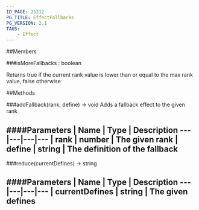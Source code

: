 ```yaml
---
ID_PAGE: 25212
PG_TITLE: EffectFallbacks
PG_VERSION: 2.1
TAGS:
    - Effect
---
```








##Members

###isMoreFallbacks : boolean





Returns true if the current rank value is lower than or equal to the max rank value, false otherwise















##Methods

###addFallback(rank, define) &rarr; void
Adds a fallback effect to the given rank







####Parameters
 | Name | Type | Description
---|---|---|---
 | rank | number | The given rank
 | define | string | The definition of the fallback
---

###reduce(currentDefines) &rarr; string

####Parameters
 | Name | Type | Description
---|---|---|---
 | currentDefines | string | The given defines
---

